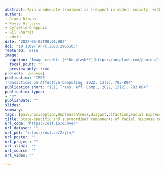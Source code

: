 ```yaml
---
abstract: Pain inadequate treatment is frequent in modern society, with major medical, ethical, and financial implications. In many healthcare environments, pain is quantified prevalently through subjective measures, such as self-reports from patients or health care providers' personal experience. Recently, automatic diagnostic tools have been developed to detect and quantify pain more "objectively" from facial expressions. However, it is still unclear if these approaches can distinguish pain from other aversive (but painless) states. In the present study, we analyzed the facial responses from a database of video-recorded facial reactions evoked by comparably-upleasant painful and disgusting stimuli. We modeled this information as function of subjective unpleasantness, as well as the specific state evoked by the stimuli (pain vs. disgust). Results show that a machine learning algorithm could predict subjective pain unpleasantness from facial information, but mistakenly detected unpleasant disgust, especially in those models relying in great extent on the brow lowerer. Importantly, pain and disgust could be disentangled using an ad hoc algorithm that rely on combined information from the eyes and the mouth. Overall, the facial expression of pain contains both specific and unpleasantness-related information shared with disgust. Automatic diagnostic tools should be guided to account for this confounding effect.
authors:
- Giada Dirupo
- Paolo Garlasco
- Cyrielle Chappuis
- Gil Sharvit
- admin
date: "2022-06-03T00:00:00Z"
doi: "10.1109/TAFFC.2020.2965105"
featured: false
image: 
  caption: 'Image credit: [**Unsplash**](https://unsplash.com/photos/)'
  focal_point: ""
  preview_only: true
projects: [manage]
publication: 'IEEE
Transactions on Affective Computing, 2022, 13(2), 793-804'
publication_short: "IEEE Trans. Aff. Comp., 2022, 13(2), 793-804"
publication_types:
- "2"
publishDate: ""
slides: 
summary:
tags: [pain,nociception,Unpleasantness,disgust,olfaction,Facial Expressions,emotion expression,MVPA]
title: State-specific and supraordinal components of facial response to pain
url_code: "https://osf.io/q5mve/"
url_dataset: ""
url_pdf: "https://osf.io/2zjfv/"
url_poster: ""
url_project: ""
url_slides: ""
url_source: ""
url_video: ""

---
```

